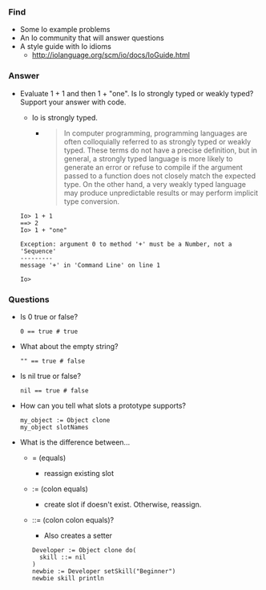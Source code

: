 ### Find
- Some Io example problems
- An Io community that will answer questions
- A style guide with Io idioms
  - http://iolanguage.org/scm/io/docs/IoGuide.html

### Answer

- Evaluate 1 + 1 and then 1 + "one". Is Io strongly typed or weakly typed? Support your answer with code.
  - Io is strongly typed.
    - > In computer programming, programming languages are often colloquially referred to as strongly typed or weakly typed. These terms do not have a precise definition, but in general, a strongly typed language is more likely to generate an error or refuse to compile if the argument passed to a function does not closely match the expected type. On the other hand, a very weakly typed language may produce unpredictable results or may perform implicit type conversion.

  ```
  Io> 1 + 1
  ==> 2
  Io> 1 + "one"

  Exception: argument 0 to method '+' must be a Number, not a 'Sequence'
  ---------
  message '+' in 'Command Line' on line 1

  Io>
  ```

### Questions

- Is 0 true or false?

  `0 == true # true`

- What about the empty string?

  `"" == true # false `

- Is nil true or false?

  `nil == true # false`

- How can you tell what slots a prototype supports?

  ```
  my_object := Object clone
  my_object slotNames
  ```

- What is the difference between...
  - = (equals)
    - reassign existing slot
  - := (colon equals)
    - create slot if doesn't exist. Otherwise, reassign.
  - ::= (colon colon equals)?
    - Also creates a setter

    ```
    Developer := Object clone do(
      skill ::= nil
    )
    newbie := Developer setSkill("Beginner")
    newbie skill println
    ```
